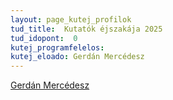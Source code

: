 ```yaml
---
layout: page_kutej_profilok
tud_title:  Kutatók éjszakája 2025
tud_idopont:  0
kutej_programfelelos: 
kutej_eloado: Gerdán Mercédesz
---
```


[Gerdán Mercédesz](https://www.reak.bme.hu/munkatars/munkatarsak/gerdan-mercedesz.html) 
